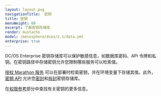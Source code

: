 ```yaml
---
layout: layout.pug
navigationTitle:  密钥
title: 密钥
menuWeight: 60
excerpt: 了解密钥存储库
render: mustache
model: /mesosphere/dcos/2.1/data.yml
enterprise: true
---
```

<!-- The source repository for this topic is https://github.com/dcos/dcos-docs-site -->


DC/OS Enterprise 密钥存储库可以保护敏感信息，如数据库密码、API 令牌和私钥。在密钥路径中存储密钥允许您限制哪些服务可以检索值。

[授权 Marathon 服务](/mesosphere/dcos/cn/2.1//security/ent/#spaces) 可以在部署时检索密钥，并在环境变量下存储其值。此外，[密钥 API](/mesosphere/dcos/cn/2.1/security/ent/secrets/secrets-api/) 允许您[密封](/mesosphere/dcos/cn/2.1/security/ent/secrets/seal-store/)和[拆封](/mesosphere/dcos/cn/2.1/security/ent/secrets/unseal-store/)密钥存储库。

在[权限参考](/mesosphere/dcos/cn/2.1/security/ent/perms-reference/#secrets)部分中查找有关密钥的更多信息。
